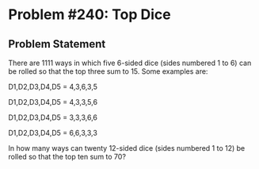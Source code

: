 # Problem #240: Top Dice 

## Problem Statement 

There are 1111 ways in which five 6-sided dice (sides numbered 1 to 6) can be rolled so that the top three sum to 15. Some examples are:


D1,D2,D3,D4,D5 = 4,3,6,3,5

D1,D2,D3,D4,D5 = 4,3,3,5,6

D1,D2,D3,D4,D5 = 3,3,3,6,6

D1,D2,D3,D4,D5 = 6,6,3,3,3

In how many ways can twenty 12-sided dice (sides numbered 1 to 12) be rolled so that the top ten sum to 70?
